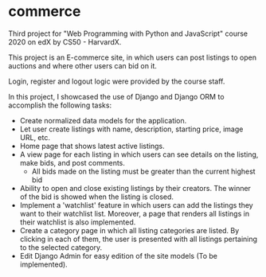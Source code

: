# commerce
Third project for "Web Programming with Python and JavaScript" course 2020 on edX by CS50 - HarvardX.

This project is an E-commerce site, in which users can post listings to open auctions and where other users can bid on it.

Login, register and logout logic were provided by the course staff.

In this project, I showcased the use of Django and Django ORM to accomplish the following tasks:

- Create normalized data models for the application.
- Let user create listings with name, description, starting price, image URL, etc.
- Home page that shows latest active listings.
- A view page for each listing in which users can see details on the listing, make bids, and post comments.
  - All bids made on the listing must be greater than the current highest bid
- Ability to open and close existing listings by their creators. The winner of the bid is showed when the listing is closed.
- Implement a 'watchlist' feature in which users can add the listings they want to their watchlist list. Moreover, a page that renders all listings in their watchlist is also implemented.
- Create a category page in which all listing categories are listed. By clicking in each of them, the user is presented with all listings pertaining to the selected category.
- Edit Django Admin for easy edition of the site models (To be implemented).
